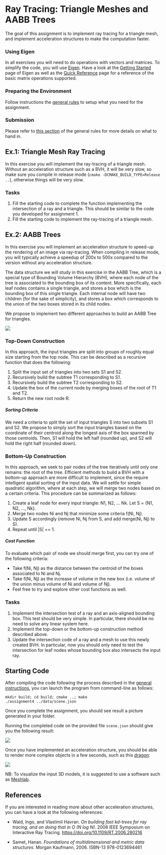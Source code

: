Ray Tracing: Triangle Meshes and AABB Trees
===========================================

The goal of this assignment is to implement ray tracing for a triangle mesh, and implement acceleration structures to make the computation faster.

### Using Eigen

In all exercises you will need to do operations with vectors and matrices. To simplify the code, you will use [Eigen](http://eigen.tuxfamily.org/).
Have a look at the [Getting Started](http://eigen.tuxfamily.org/dox/GettingStarted.html) page of Eigen as well as the [Quick Reference](http://eigen.tuxfamily.org/dox/group__QuickRefPage.html}) page for a reference of the basic matrix operations supported.

### Preparing the Environment

Follow instructions the [general rules](https://github.com/nyu-cg-fall-17/computer-graphics/blob/master/RULES.md) to setup what you need for the assignment.

### Submission

Please refer to [this section](https://github.com/nyu-cg-fall-17/computer-graphics/blob/master/RULES.md#what-to-hand-in) of the general rules for more details on what to hand in.


Ex.1: Triangle Mesh Ray Tracing
-------------------------------

In this exercise you will implement the ray-tracing of a triangle mesh. Without an acceleration structure such as a BVH, it will be very slow, so make sure you compile in release mode (`cmake -DCMAKE_BUILD_TYPE=Release ..`), otherwise things will be very slow.

### Tasks

1. Fill the starting code to complete the function implementing the intersection of a ray and a triangle. This should be similar to the code you developed for assignment 1.
2. Fill the starting code to implement the ray-tracing of a triangle mesh.

Ex.2: AABB Trees
----------------

In this exercise you will implement an acceleration structure to speed-up the rendering of an image via ray-tracing. When compiling in release mode, you will typically achieve a speedup of 200x to 500x compared to the version without any acceleration structure.

The data structure we will study in this exercise in the AABB Tree, which is a special type of Bounding Volume Hierarchy (BVH), where each node of the tree is associated to the bounding box of its content. More specifically, each leaf nodes contains a single triangle, and stores a box which is the bounding box of this single triangle. Each internal node will have two children (for the sake of simplicity), and stores a box which corresponds to the union of the two boxes stored in its child nodes.

We propose to implement two different approaches to build an AABB Tree for triangles.

![](img/bvh.png?raw=true)

### Top-Down Construction

In this approach, the input triangles are split into groups of roughly equal size starting from the top node. This can be described as a recursive function that does the following:

1. Split the input set of triangles into two sets S1 and S2.
2. Recursively build the subtree T1 corresponding to S1.
3. Recursively build the subtree T2 corresponding to S2.
4. Update the box of the current node by merging boxes of the root of T1 and T2.
5. Return the new root node R.

##### Sorting Criteria

We need a criteria to split the set of input triangles S into two subsets S1 and S2. We propose to simply sort the input triangles based on the coordinate of their centroid along the longest axis of the box spanned by those centroids. Then, S1 will hold the left half (rounded up), and S2 will hold the right half (rounded down).

### Bottom-Up Construction

In this approach, we seek to pair nodes of the tree iteratively until only one remains: the root of the tree. Efficient methods to build a BVH with a bottom-up approach are more difficult to implement, since the require intelligent spatial sorting of the input data. We will settle for simple quadratic algorithm, where at each step, we will merge two nodes based on a certain criteria. This procedure can be summarized as follows:

1. Create a leaf node for every input triangle: N1, N2, ... Nk. Let S = {N1, N2, ..., Nk}.
2. Merge two nodes Ni and Nj that minimize some criteria f(Ni, Nj).
3. Update S accordingly (remove Ni, Nj from S, and add merge(Ni, Nj) to S).
4. Repeat until |S| == 1.

##### Cost Function

To evaluate which pair of node we should merge first, you can try one of the following criteria:

- Take f(Ni, Nj) as the distance between the centroid of the boxes associated to Ni and Nj.
- Take f(Ni, Nj) as the increase of volume in the new box (i.e. volume of the union minus volume of Ni and volume of Nj).
- Feel free to try and explore other cost functions as well.

### Tasks

1. Implement the intersection test of a ray and an axis-aligned bounding box. This test should be very simple. In particular, there should be no need to solve any linear system here.
2. Implement the top-down or the bottom-up construction method described above. 
3. Update the intersection code of a ray and a mesh to use this newly created BVH. In particular, now you should only need to test the intersection for leaf nodes whose bounding box also intersects the input ray.

Starting Code
-------------

After compiling the code following the process described in the [general instructions](https://github.com/nyu-cg-fall-17/computer-graphics/RULES.md), you can launch the program from command-line as follows:

```
mkdir build; cd build; cmake ..; make
./assignment4 ../data/scene.json
```
Once you complete the assignment, you should see result a picture generated in your folder.

Running the completed code on the provided file `scene.json` should give you the following result:

![](img/bunny.png?raw=true)

Once you have implemented an acceleration structure, you should be able to render more complex objects in a few seconds, such as this [dragon][1]:

![](img/dragon.png?raw=true)

NB: To visualize the input 3D models, it is suggested to use a software such as [Meshlab](http://www.meshlab.net/).

[1]: http://cs.nyu.edu/courses/fall17/CSCI-UA.0480-008/data/dragon.off


References
----------

If you are interested in reading more about other acceleration structures, you can have a look at the following references:

- Wald, Ingo, and Vlastimil Havran. *On building fast kd-trees for ray tracing, and on doing that in O (N log N).* 2006 IEEE Symposium on Interactive Ray Tracing. https://doi.org/10.1109/RT.2006.280216

- Samet, Hanan. *Foundations of multidimensional and metric data structures*. Morgan Kaufmann, 2006. ISBN-13 978-0123694461
